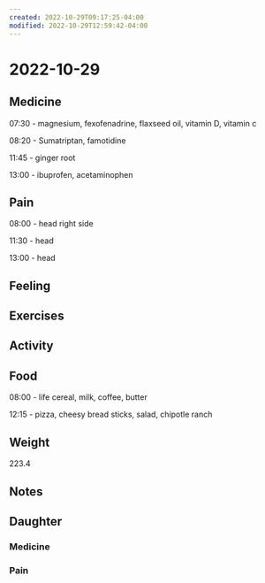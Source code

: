 ```yaml
---
created: 2022-10-29T09:17:25-04:00
modified: 2022-10-29T12:59:42-04:00
---
```


# 2022-10-29

## Medicine

07:30 - magnesium, fexofenadrine, flaxseed oil, vitamin D, vitamin c

08:20 - Sumatriptan, famotidine 

11:45 - ginger root

13:00 - ibuprofen, acetaminophen 

## Pain

08:00 - head right side

11:30 - head

13:00 - head

## Feeling


## Exercises


## Activity


## Food

08:00 - life cereal, milk, coffee, butter 

12:15 - pizza, cheesy bread sticks, salad, chipotle ranch 

## Weight

223.4

## Notes

## Daughter


### Medicine


### Pain
